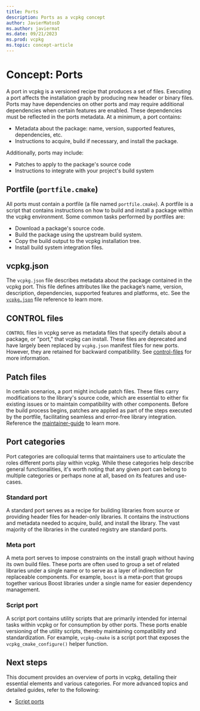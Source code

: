 ```yaml
---
title: Ports
description: Ports as a vcpkg concept
author: JavierMatosD
ms.author: javiermat
ms.date: 09/21/2023
ms.prod: vcpkg
ms.topic: concept-article
---
```


# Concept: Ports

A port in vcpkg is a versioned recipe that produces a set of files. Executing a port affects the installation graph by producing new header or binary files. Ports may have dependencies on other ports and may require additional dependencies when certain features are enabled. These dependencies must be reflected in the ports metadata. At a minimum, a port contains:

* Metadata about the package: name, version, supported features, dependencies, etc.
* Instructions to acquire, build if necessary, and install the package.

Additionally, ports may include:

* Patches to apply to the package's source code
* Instructions to integrate with your project's build system

## Portfile (`portfile.cmake`)

All ports must contain a portfile (a file named `portfile.cmake`). A portfile is a script that contains instructions on how to build and install a package within the vcpkg environment. Some common tasks performed by portfiles are:

* Download a package's source code.
* Build the package using the upstream build system.
* Copy the build output to the vcpkg installation tree.
* Install build system integration files.

## vcpkg.json

The `vcpkg.json` file describes metadata about the package contained in the vcpkg port. This file defines attributes like the package’s name, version, description, dependencies, supported features and platforms, etc.
See the [`vcpkg.json`](../reference/vcpkg-json.md) file reference to learn more.

## CONTROL files

`CONTROL` files in vcpkg serve as metadata files that specify details about a package, or "port," that vcpkg can install. These files are deprecated and have largely been replaced by `vcpkg.json` manifest files for new ports. However, they are retained for backward compatibility. See [control-files](../maintainers/control-files.md) for more information.

## Patch files

In certain scenarios, a port might include patch files. These files carry modifications to the library's source code, which are essential to either fix existing issues or to maintain compatibility with other components. Before the build process begins, patches are applied as part of the steps executed by the portfile, facilitating seamless and error-free library integration. Reference the [maintainer-guide](../contributing/maintainer-guide.md#patching) to learn more.

## Port categories

Port categories are colloquial terms that maintainers use to articulate the roles different ports play within vcpkg. While these categories help describe general functionalities, it's worth noting that any given port can belong to multiple categories or perhaps none at all, based on its features and use-cases.

### Standard port

A standard port serves as a recipe for building libraries from source or providing header files for header-only libraries. It contains the instructions and metadata needed to acquire, build, and install the library. The vast majority of the libraries in the curated registry are standard ports.

### Meta port

A meta port serves to impose constraints on the install graph without having its own build files. These ports are often used to group a set of related libraries under a single name or to serve as a layer of indirection for replaceable components. For example, `boost` is a meta-port that groups together various Boost libraries under a single name for easier dependency management.

### Script port

A script port contains utility scripts that are primarily intended for internal tasks within vcpkg or for consumption by other ports. These ports enable versioning of the utility scripts, thereby maintaining compatibility and standardization. For example, `vcpkg-cmake` is a script port that exposes the `vcpkg_cmake_configure()`
helper function.

## Next steps

This document provides an overview of ports in vcpkg, detailing their essential elements and various categories. For more advanced topics and detailed guides, refer to the following:

* [Script ports](../maintainers/authoring-script-ports.md)